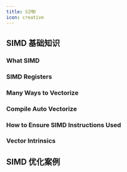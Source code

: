 ```yaml
---
title: SIMD
icon: creative
---
```


## SIMD 基础知识

### What SIMD

### SIMD Registers

### Many Ways to Vectorize

### Compile Auto Vectorize

### How to Ensure SIMD Instructions Used

### Vector Intrinsics

### 

## SIMD 优化案例



